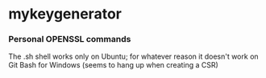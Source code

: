 # mykeygenerator
### Personal OPENSSL commands

The .sh shell works only on Ubuntu; for whatever reason it doesn't work on Git Bash for Windows (seems to hang up when creating a CSR)
